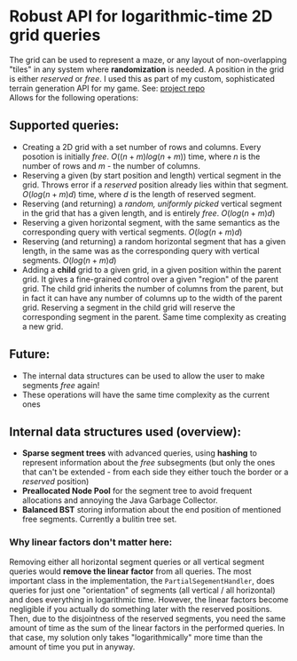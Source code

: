 # Robust API for logarithmic-time 2D grid queries
The grid can be used to represent a maze, or any layout of non-overlapping "tiles" in any system where **randomization** is needed. A position in the grid is either *reserved* or *free*.
I used this as part of my custom, sophisticated terrain generation API for my game. See: [project repo](https://github.com/Lukasz13866417/Game3D_OpenGL) <br>
Allows for the following operations: <br>
## Supported queries:
- Creating a 2D grid with a set number of rows and columns. Every posotion is initially *free*. $O((n + m)log(n+m))$ time, where $n$ is the number of rows and $m$ - the number of columns.
- Reserving a given (by start position and length) vertical segment in the grid. Throws error if a *reserved* position already lies within that segment. $O(log(n+m)d)$ time, where $d$ is the length of reserved segment.
- Reserving (and returning) a *random, uniformly picked* vertical segment in the grid that has a given length, and is entirely *free*. $O(log(n+m)d)$ 
- Reserving a given horizontal segment, with the same semantics as the corresponding query with vertical segments. $O(log(n+m)d)$ 
- Reserving (and returning) a random horizontal segment that has a given length, in the same was as the corresponding query with vertical segments. $O(log(n+m)d)$ 
- Adding a **child** grid to a given grid, in a given position within the parent grid. It gives a fine-grained control over a given "region" of the parent grid. The child grid inherits the number of columns from the parent, but in fact it can have any number of columns up to the width of the parent grid. Reserving a segment in the child grid will reserve the corresponding segment in the parent. Same time complexity as creating a new grid.
## Future:
- The internal data structures can be used to allow the user to make segments *free* again!
- These operations will have the same time complexity as the current ones
## Internal data structures used (overview):
- **Sparse segment trees** with advanced queries, using **hashing** to represent information about the *free* subsegments (but only the ones that can't be extended - from each side they either touch the border or a *reserved* position)
- **Preallocated Node Pool** for the segment tree to avoid frequent allocations and annoying the Java Garbage Collector.
- **Balanced BST** storing information about the end position of mentioned free segments. Currently a bulitin tree set.
### Why linear factors don't matter here:
Removing either all horizontal segment queries or all vertical segment queries would **remove the linear factor** from all queries. The most important class in the implementation, the ```PartialSegementHandler```, does queries for just one "orientation" of segments (all vertical / all horizontal) and does everything in logarithmic time. 
However, the linear factors become negligible if you actually do something later with the reserved positions. Then, due to the disjointness of the reserved segments, you need the same amount of time as the sum of the linear factors in the performed queries. In that case, my solution only takes "logarithmically" more time than the amount of time you put in anyway.
